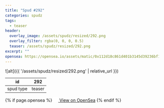 ```yaml
---
title: "Spud #292"
categories: spudz
tags:
  - teaser
header:
  overlay_image: /assets/spudz/resized/292.png
  overlay_filter: rgba(0, 0, 0, 0.5)
  teaser: /assets/spudz/resized/292.png
excerpt: ""
opensea: https://opensea.io/assets/matic/0x112d18c861d401b3145d39236bf149f01e18beed/292
---
```

![alt]({{ '/assets/spudz/resized/292.png' | relative_url }})

| id | 292 |
|-|-|
| spud type | teaser |

{% if page.opensea %}
<a href="{{page.opensea}}" class="btn btn--info" onclick="window.open(this.href, '_blank'); return false;"><img src="/assets/images/opensea.svg" width="16px"><span>  View on OpenSea</span></a>
{% endif %}
